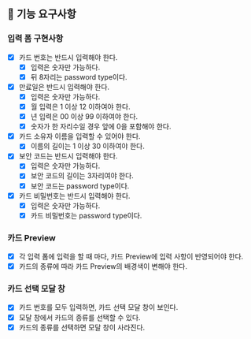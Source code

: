 ## 🎯 기능 요구사항

### 입력 폼 구현사항

- [x] 카드 번호는 반드시 입력해야 한다.
  - [x] 입력은 숫자만 가능하다.
  - [x] 뒤 8자리는 password type이다.
- [x] 만료일은 반드시 입력해야 한다.
  - [x] 입력은 숫자만 가능하다.
  - [x] 월 입력은 1 이상 12 이하여야 한다.
  - [x] 년 입력은 00 이상 99 이하여야 한다.
  - [x] 숫자가 한 자리수일 경우 앞에 0을 포함해야 한다.
- [x] 카드 소유자 이름을 입력할 수 있어야 한다.
  - [x] 이름의 길이는 1 이상 30 이하여야 한다.
- [x] 보안 코드는 반드시 입력해야 한다.
  - [x] 입력은 숫자만 가능하다.
  - [x] 보안 코드의 길이는 3자리여야 한다.
  - [x] 보안 코드는 password type이다.
- [x] 카드 비밀번호는 반드시 입력해야 한다.
  - [x] 입력은 숫자만 가능하다.
  - [x] 카드 비밀번호는 password type이다.

### 카드 Preview

- [x] 각 입력 폼에 입력을 할 때 마다, 카드 Preview에 입력 사항이 반영되어야 한다.
- [x] 카드의 종류에 따라 카드 Preview의 배경색이 변해야 한다.

### 카드 선택 모달 창

- [x] 카드 번호를 모두 입력하면, 카드 선택 모달 창이 보인다.
- [x] 모달 창에서 카드의 종류를 선택할 수 있다.
- [x] 카드의 종류를 선택하면 모달 창이 사라진다.
